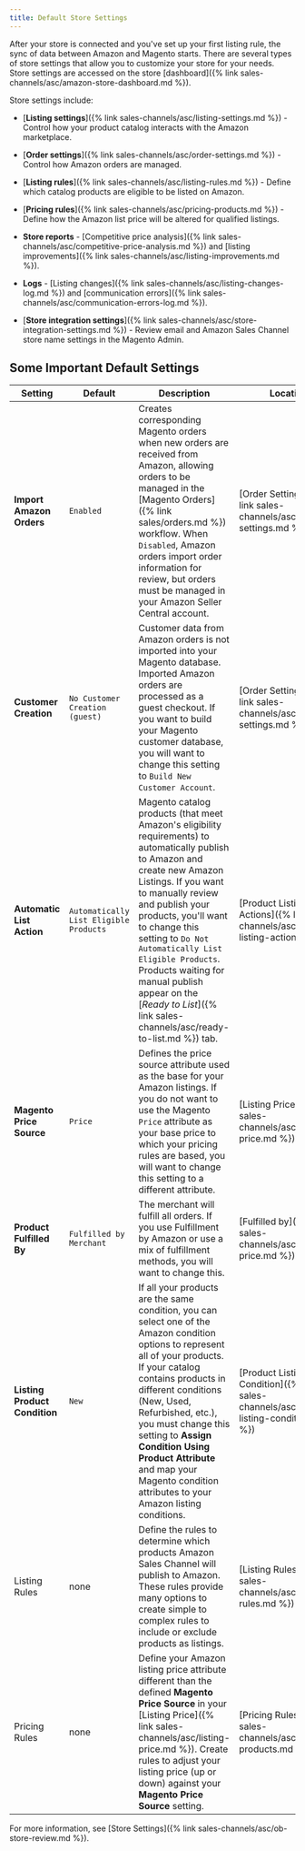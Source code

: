 ```yaml
---
title: Default Store Settings
---
```



After your store is connected and you've set up your first listing rule, the sync of data between Amazon and Magento starts. There are several types of store settings that allow you to customize your store for your needs. Store settings are accessed on the store [dashboard]({% link sales-channels/asc/amazon-store-dashboard.md %}).

Store settings include:

- [**Listing settings**]({% link sales-channels/asc/listing-settings.md %}) - Control how your product catalog interacts with the Amazon marketplace.

- [**Order settings**]({% link sales-channels/asc/order-settings.md %}) - Control how Amazon orders are managed.

- [**Listing rules**]({% link sales-channels/asc/listing-rules.md %}) - Define which catalog products are eligible to be listed on Amazon.

- [**Pricing rules**]({% link sales-channels/asc/pricing-products.md %}) - Define how the Amazon list price will be altered for qualified listings.

- **Store reports** - [Competitive price analysis]({% link sales-channels/asc/competitive-price-analysis.md %}) and [listing improvements]({% link sales-channels/asc/listing-improvements.md %}).
- **Logs** - [Listing changes]({% link sales-channels/asc/listing-changes-log.md %}) and [communication errors]({% link sales-channels/asc/communication-errors-log.md %}).

- [**Store integration settings**]({% link sales-channels/asc/store-integration-settings.md %}) - Review email and Amazon Sales Channel store name settings in the Magento Admin.

## Some Important Default Settings

|Setting|Default|Description|Location|
|--- |--- |--- |--- |
|**Import Amazon Orders**|`Enabled`|Creates corresponding Magento orders when new orders are received from Amazon, allowing orders to be managed in the [Magento Orders]({% link sales/orders.md %}) workflow. When `Disabled`, Amazon orders import order information for review, but orders must be managed in your Amazon Seller Central account.|[Order Settings]({% link sales-channels/asc/order-settings.md %})|
|**Customer Creation**|`No Customer Creation (guest)`|Customer data from Amazon orders is not imported into your Magento database. Imported Amazon orders are processed as a guest checkout. If you want to build your Magento customer database, you will want to change this setting to `Build New Customer Account`.|[Order Settings]({% link sales-channels/asc/order-settings.md %})
|**Automatic List Action**|`Automatically List Eligible Products`|Magento catalog products (that meet Amazon's eligibility requirements) to automatically publish to Amazon and create new Amazon Listings. If you want to manually review and publish your products, you'll want to change this setting to `Do Not Automatically List Eligible Products`. Products waiting for manual publish appear on the [_Ready to List_]({% link sales-channels/asc/ready-to-list.md %}) tab.|[Product Listing Actions]({% link sales-channels/asc/product-listing-actions.md %})|
|**Magento Price Source**|`Price`|Defines the price source attribute used as the base for your Amazon listings. If you do not want to use the Magento `Price` attribute as your base price to which your pricing rules are based, you will want to change this setting to a different attribute.|[Listing Price]({% link sales-channels/asc/listing-price.md %})|
|**Product Fulfilled By**|`Fulfilled by Merchant`|The merchant will fulfill all orders. If you use Fulfillment by Amazon or use a mix of fulfillment methods, you will want to change this.|[Fulfilled by]({% link sales-channels/asc/listing-price.md %})|
|**Listing Product Condition**|`New`|If all your products are the same condition, you can select one of the Amazon condition options to represent all of your products. If your catalog contains products in different conditions (New, Used, Refurbished, etc.), you must change this setting to **Assign Condition Using Product Attribute** and map your Magento condition attributes to your Amazon listing conditions.|[Product Listing Condition]({% link sales-channels/asc/product-listing-condition.md %})|
|Listing Rules|none|Define the rules to determine which products Amazon Sales Channel will publish to Amazon. These rules provide many options to create simple to complex rules to include or exclude products as listings.|[Listing Rules]({% link sales-channels/asc/listing-rules.md %})|
|Pricing Rules|none|Define your Amazon listing price attribute different than the defined **Magento Price Source** in your [Listing Price]({% link sales-channels/asc/listing-price.md %}). Create rules to adjust your listing price (up or down) against your **Magento Price Source** setting.|[Pricing Rules]({% link sales-channels/asc/pricing-products.md %})|

For more information, see [Store Settings]({% link sales-channels/asc/ob-store-review.md %}).
